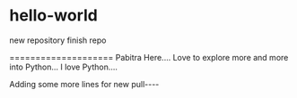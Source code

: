 # hello-world
new repository
finish repo


====================
Pabitra Here.... Love to explore more and more into Python...
I love Python....

Adding some more lines for new pull----
